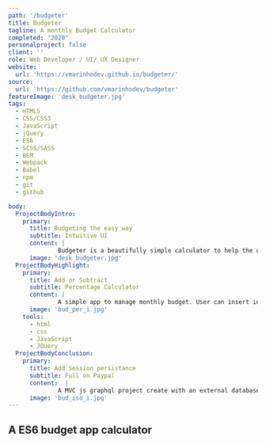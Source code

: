 ```yaml
---
path: '/budgeter'
title: Budgeter
tagline: A monthly Budget Calculator
completed: "2020"
personalproject: false
client: ''
role: Web Developer / UI/ UX Designer
website:
  url: 'https://vmarinhodev.github.io/budgeter/'
source:
  url: 'https://github.com/vmarinhodev/budgeter'
featureImage: 'desk_budgeter.jpg'
tags:
  - HTML5
  - CSS/CSS3
  - JavaScript
  - jQuery
  - ES6
  - SCSS/SASS
  - BEM
  - Webpack
  - Babel
  - npm
  - git
  - github

body:
  ProjectBodyIntro:
    primary:
      title: Budgeting the easy way
      subtitle: Intuitive UI
      content: |
              Budgeter is a beautifully simple calculator to help the user calculate a monthly budget.
      image: 'desk_budgeter.jpg'
  ProjectBodyHighlight:
    primary:
      title: Add or Subtract
      subtitle: Percentage Calculator
      content: |
              A simple app to manage monthly budget. User can insert income and outgoing values and the app will calculate the budget left for the month. It also calculates the percentage that each expense takes on the inicial budget value.
      image: 'bud_per_i.jpg'
    tools:
      - html
      - css
      - JavaScript
      - JQuery
  ProjectBodyConclusion:
    primary:
      title: Add Session persistance
      subtitle: Full on Paypal
      content:  |
              A MVC js graphql project create with an external database and build with modern javascript using es6 npm babel and webpack. Web design that not only looks good, but works just as well.
      image: 'bud_iso_i.jpg'
---
```


## A ES6 budget app calculator